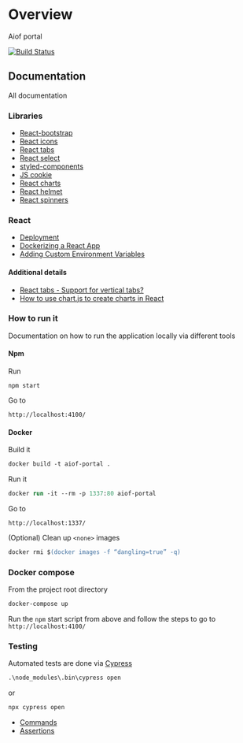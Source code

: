 # Overview

Aiof portal

[![Build Status](https://gkamacharov.visualstudio.com/gkama-cicd/_apis/build/status/kamacharovs.aiof-portal?branchName=master)](https://gkamacharov.visualstudio.com/gkama-cicd/_build/latest?definitionId=21&branchName=master)

## Documentation

All documentation

### Libraries

- [React-bootstrap](https://react-bootstrap.github.io/getting-started/introduction/)
- [React icons](https://github.com/react-icons/react-icons)
- [React tabs](https://www.npmjs.com/package/react-tabs)
- [React select](https://www.npmjs.com/package/react-select)
- [styled-components](https://styled-components.com/)
- [JS cookie](https://www.npmjs.com/package/js-cookie)
- [React charts](https://www.npmjs.com/package/react-chartjs-2)
- [React helmet](https://github.com/nfl/react-helmet)
- [React spinners](https://www.npmjs.com/package/react-spinners)

### React

- [Deployment](https://create-react-app.dev/docs/deployment/)
- [Dockerizing a React App](https://mherman.org/blog/dockerizing-a-react-app/)
- [Adding Custom Environment Variables](https://create-react-app.dev/docs/adding-custom-environment-variables/)

#### Additional details

- [React tabs - Support for vertical tabs?](https://github.com/reactjs/react-tabs/issues/274)
- [How to use chart.js to create charts in React](https://www.educative.io/edpresso/how-to-use-chartjs-to-create-charts-in-react)

### How to run it

Documentation on how to run the application locally via different tools

#### Npm

Run

```powershel
npm start
```

Go to

```text
http://localhost:4100/
```

#### Docker

Build it

```ps
docker build -t aiof-portal .
```

Run it

```ps
docker run -it --rm -p 1337:80 aiof-portal
```

Go to

```text
http://localhost:1337/
```

(Optional) Clean up `<none>` images

```ps
docker rmi $(docker images -f “dangling=true” -q)
```

### Docker compose

From the project root directory

```ps
docker-compose up
```

Run the `npm` start script from above and follow the steps to go to `http://localhost:4100/`

### Testing

Automated tests are done via [Cypress](https://cypress.io)

```ps
.\node_modules\.bin\cypress open
```

or

```ps
npx cypress open
```

- [Commands](https://docs.cypress.io/api/commands/and)
- [Assertions](https://docs.cypress.io/guides/references/assertions)

